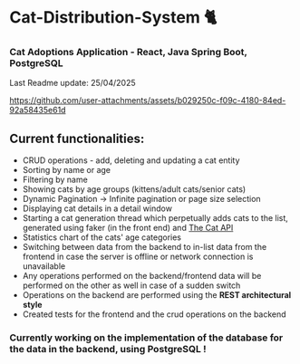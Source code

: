 # Cat-Distribution-System 🐈

### **Cat Adoptions Application - React, Java Spring Boot, PostgreSQL**

Last Readme update: 25/04/2025

https://github.com/user-attachments/assets/b029250c-f09c-4180-84ed-92a58435e61d

## Current functionalities:
- CRUD operations - add, deleting and updating a cat entity
- Sorting by name or age
- Filtering by name
- Showing cats by age groups (kittens/adult cats/senior cats)
- Dynamic Pagination -> Infinite pagination or page size selection
- Displaying cat details in a detail window
- Starting a cat generation thread which perpetually adds cats to the list, generated using faker (in the front end) and [The Cat API](https://thecatapi.com/)
- Statistics chart of the cats' age categories
- Switching between data from the backend to in-list data from the frontend in case the server is offline or network connection is unavailable
- Any operations performed on the backend/frontend data will be performed on the other as well in case of a sudden switch
- Operations on the backend are performed using the **REST architectural style**
- Created tests for the frontend and the crud operations on the backend
### Currently working on the implementation of the database for the data in the backend, using PostgreSQL !
